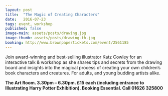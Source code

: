 ```yaml
---
layout: post
title:  "The Magic of Creating Characters"
date:   2016-07-23
tags: event, workshop
published: false
image-main: assets/posts/drawing.jpg
image-thumb: assets/posts/drawing-th.jpg
booking: http://www.brownpapertickets.com/event/2561185
---
```


Join award-winning and best-selling illustrator Katz Cowley for an interactive talk & workshop as she shares tips and secrets from the drawing board and insights into the magical process of creating your own children’s book characters and creatures. For adults, and young budding artists alike.

**The Art Room. 3.30pm – 6.30pm. £15 each (including entrance to Illustrating Harry Potter Exhibition). Booking Essential. Call 01626 325800**

